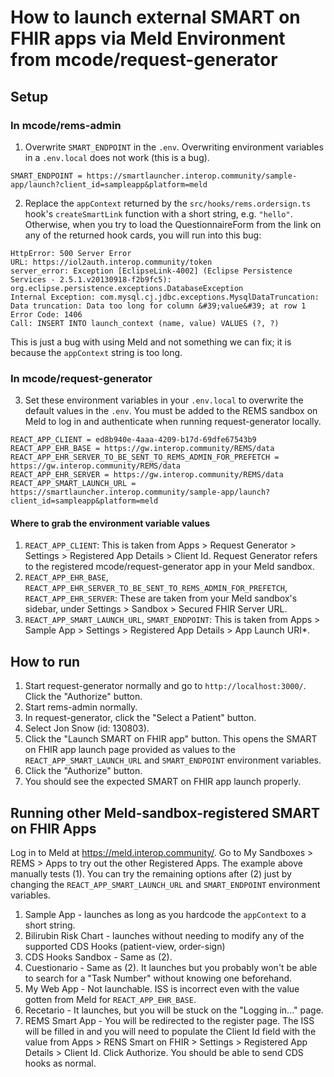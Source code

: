 # How to launch external SMART on FHIR apps via Meld Environment from mcode/request-generator

## Setup

### In mcode/rems-admin

1. Overwrite `SMART_ENDPOINT` in the `.env`. Overwriting environment variables in a `.env.local` does not work (this is a bug).

```.env
SMART_ENDPOINT = https://smartlauncher.interop.community/sample-app/launch?client_id=sampleapp&platform=meld
```

2. Replace the `appContext` returned by the `src/hooks/rems.ordersign.ts` hook's `createSmartLink` function with a short string, e.g. `"hello"`. Otherwise, when you try to load the QuestionnaireForm from the link on any of the returned hook cards, you will run into this bug:

```
HttpError: 500 Server Error
URL: https://iol2auth.interop.community/token
server_error: Exception [EclipseLink-4002] (Eclipse Persistence Services - 2.5.1.v20130918-f2b9fc5): org.eclipse.persistence.exceptions.DatabaseException
Internal Exception: com.mysql.cj.jdbc.exceptions.MysqlDataTruncation: Data truncation: Data too long for column &#39;value&#39; at row 1
Error Code: 1406
Call: INSERT INTO launch_context (name, value) VALUES (?, ?)
```

This is just a bug with using Meld and not something we can fix; it is because the `appContext` string is too long.

### In mcode/request-generator

3. Set these environment variables in your `.env.local` to overwrite the default values in the `.env`. You must be added to the REMS sandbox on Meld to log in and authenticate when running request-generator locally.

```.env
REACT_APP_CLIENT = ed8b940e-4aaa-4209-b17d-69dfe67543b9
REACT_APP_EHR_BASE = https://gw.interop.community/REMS/data
REACT_APP_EHR_SERVER_TO_BE_SENT_TO_REMS_ADMIN_FOR_PREFETCH = https://gw.interop.community/REMS/data
REACT_APP_EHR_SERVER = https://gw.interop.community/REMS/data
REACT_APP_SMART_LAUNCH_URL = https://smartlauncher.interop.community/sample-app/launch?client_id=sampleapp&platform=meld
```

#### Where to grab the environment variable values

1. `REACT_APP_CLIENT`: This is taken from Apps > Request Generator > Settings > Registered App Details > Client Id. Request Generator refers to the registered mcode/request-generator app in your Meld sandbox.
2. `REACT_APP_EHR_BASE`, `REACT_APP_EHR_SERVER_TO_BE_SENT_TO_REMS_ADMIN_FOR_PREFETCH`, `REACT_APP_EHR_SERVER`: These are taken from your Meld sandbox's sidebar, under Settings > Sandbox > Secured FHIR Server URL.
3. `REACT_APP_SMART_LAUNCH_URL`, `SMART_ENDPOINT`: This is taken from Apps > Sample App > Settings > Registered App Details > App Launch URI\*.

## How to run

1. Start request-generator normally and go to `http://localhost:3000/`. Click the "Authorize" button.
2. Start rems-admin normally.
3. In request-generator, click the "Select a Patient" button.
4. Select Jon Snow (id: 130803).
5. Click the "Launch SMART on FHIR app" button. This opens the SMART on FHIR app launch page provided as values to the `REACT_APP_SMART_LAUNCH_URL` and `SMART_ENDPOINT` environment variables.
6. Click the "Authorize" button.
7. You should see the expected SMART on FHIR app launch properly.

## Running other Meld-sandbox-registered SMART on FHIR Apps

Log in to Meld at https://meld.interop.community/. Go to My Sandboxes > REMS > Apps to try out the other Registered Apps. The example above manually tests (1). You can try the remaining options after (2) just by changing the `REACT_APP_SMART_LAUNCH_URL` and `SMART_ENDPOINT` environment variables.

1. Sample App - launches as long as you hardcode the `appContext` to a short string.
2. Bilirubin Risk Chart - launches without needing to modify any of the supported CDS Hooks (patient-view, order-sign)
3. CDS Hooks Sandbox - Same as (2).
4. Cuestionario - Same as (2). It launches but you probably won't be able to search for a "Task Number" without knowing one beforehand.
5. My Web App - Not launchable. ISS is incorrect even with the value gotten from Meld for `REACT_APP_EHR_BASE`.
6. Recetario - It launches, but you will be stuck on the "Logging in..." page.
7. REMS Smart App - You will be redirected to the register page. The ISS will be filled in and you will need to populate the Client Id field with the value from Apps > RENS Smart on FHIR > Settings > Registered App Details > Client Id. Click Authorize. You should be able to send CDS hooks as normal.
